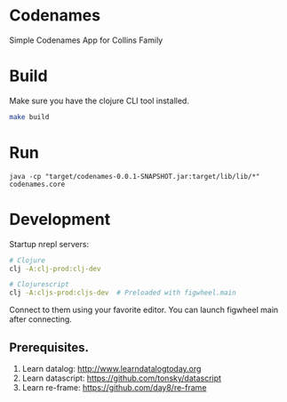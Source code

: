 # Codenames

Simple Codenames App for Collins Family

# Build

Make sure you have the clojure CLI tool installed.

```bash
make build
```

# Run

```
java -cp "target/codenames-0.0.1-SNAPSHOT.jar:target/lib/lib/*" codenames.core
```


# Development

Startup nrepl servers:

```bash
# Clojure
clj -A:clj-prod:clj-dev

# Clojurescript
clj -A:cljs-prod:cljs-dev  # Preloaded with figwheel.main
```

Connect to them using your favorite editor. You can launch figwheel main 
after connecting.

## Prerequisites.

1. Learn datalog: http://www.learndatalogtoday.org
2. Learn datascript: https://github.com/tonsky/datascript 
3. Learn re-frame: https://github.com/day8/re-frame

